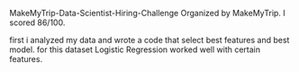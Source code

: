 MakeMyTrip-Data-Scientist-Hiring-Challenge Organized by MakeMyTrip. I scored 86/100.

first i analyzed my data and wrote a code that select best features and best model. for this dataset Logistic Regression worked well with certain features.
